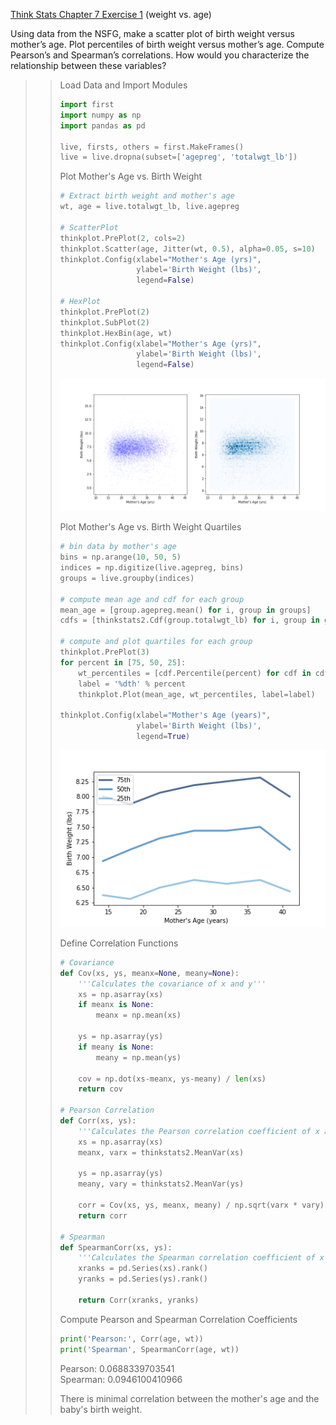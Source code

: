 [Think Stats Chapter 7 Exercise 1](http://greenteapress.com/thinkstats2/html/thinkstats2008.html#toc70) (weight vs. age)  

Using data from the NSFG, make a scatter plot of birth weight versus mother’s age. Plot percentiles of birth weight versus mother’s age. Compute Pearson’s and Spearman’s correlations. How would you characterize the relationship between these variables?

>> Load Data and Import Modules
>> ```python
>> import first
>> import numpy as np
>> import pandas as pd
>>
>> live, firsts, others = first.MakeFrames()
>> live = live.dropna(subset=['agepreg', 'totalwgt_lb'])
>> ```
>>
>> Plot Mother's Age vs. Birth Weight
>> ```python
>> # Extract birth weight and mother's age
>> wt, age = live.totalwgt_lb, live.agepreg
>>
>> # ScatterPlot
>> thinkplot.PrePlot(2, cols=2)
>> thinkplot.Scatter(age, Jitter(wt, 0.5), alpha=0.05, s=10)
>> thinkplot.Config(xlabel="Mother's Age (yrs)",
>>                  ylabel='Birth Weight (lbs)',
>>                  legend=False)
>>
>> # HexPlot
>> thinkplot.PrePlot(2)
>> thinkplot.SubPlot(2)
>> thinkplot.HexBin(age, wt)
>> thinkplot.Config(xlabel="Mother's Age (yrs)",
>>                  ylabel='Birth Weight (lbs)',
>>                  legend=False)
>> ```
>> ![age_vs_weight.png](7-1-age_vs_weight.png)
>>
>> Plot Mother's Age vs. Birth Weight Quartiles
>> ```python
>> # bin data by mother's age
>> bins = np.arange(10, 50, 5)
>> indices = np.digitize(live.agepreg, bins)
>> groups = live.groupby(indices)
>>
>> # compute mean age and cdf for each group
>> mean_age = [group.agepreg.mean() for i, group in groups]
>> cdfs = [thinkstats2.Cdf(group.totalwgt_lb) for i, group in groups]
>>
>> # compute and plot quartiles for each group
>> thinkplot.PrePlot(3)
>> for percent in [75, 50, 25]:
>>     wt_percentiles = [cdf.Percentile(percent) for cdf in cdfs]
>>     label = '%dth' % percent
>>     thinkplot.Plot(mean_age, wt_percentiles, label=label)
>>        
>> thinkplot.Config(xlabel="Mother's Age (years)",
>>                  ylabel='Birth Weight (lbs)', 
>>                  legend=True)
>> ```
>> ![age_vs_weight_quartiles.png](7-1-age_vs_weight_quartiles.png)
>>
>> Define Correlation Functions
>> ```python
>> # Covariance
>> def Cov(xs, ys, meanx=None, meany=None):
>>     '''Calculates the covariance of x and y'''
>>     xs = np.asarray(xs)
>>     if meanx is None:
>>         meanx = np.mean(xs)
>>
>>     ys = np.asarray(ys)
>>     if meany is None:
>>         meany = np.mean(ys)
>>
>>     cov = np.dot(xs-meanx, ys-meany) / len(xs)
>>     return cov
>> 
>> # Pearson Correlation
>> def Corr(xs, ys):
>>     '''Calculates the Pearson correlation coefficient of x and y'''
>>     xs = np.asarray(xs)
>>     meanx, varx = thinkstats2.MeanVar(xs)
>>
>>     ys = np.asarray(ys)
>>     meany, vary = thinkstats2.MeanVar(ys)
>> 
>>     corr = Cov(xs, ys, meanx, meany) / np.sqrt(varx * vary)
>>     return corr
>>
>> # Spearman
>> def SpearmanCorr(xs, ys):
>>     '''Calculates the Spearman correlation coefficient of x and y'''
>>     xranks = pd.Series(xs).rank()
>>     yranks = pd.Series(ys).rank()
>>
>>     return Corr(xranks, yranks)
>> ```
>>
>> Compute Pearson and Spearman Correlation Coefficients
>> ```python
>> print('Pearson:', Corr(age, wt))
>> print('Spearman', SpearmanCorr(age, wt))
>> ```
>> Pearson: 0.0688339703541  
>> Spearman: 0.0946100410966
>>
>> There is minimal correlation between the mother's age and the baby's birth weight.
